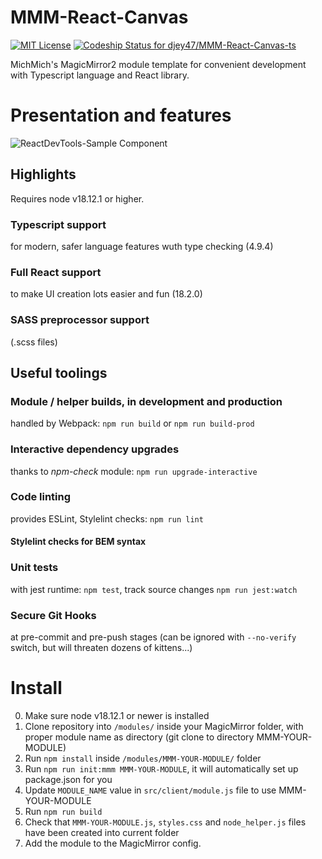 # MMM-React-Canvas
[ ![MIT License](https://img.shields.io/badge/license-MIT-blue.svg)](http://choosealicense.com/licenses/mit)
[![Codeship Status for djey47/MMM-React-Canvas-ts](https://app.codeship.com/projects/0a18b0a8-549a-4dc0-90ba-8c4a4da16876/status?branch=master)](https://app.codeship.com/projects/462045)

MichMich's MagicMirror2 module template for convenient development with Typescript language and React library.

# Presentation and features

![ReactDevTools-Sample Component](https://github.com/djey47/MMM-React-Canvas-ts/raw/master/docs/ReactDevTools-Sample%20Component.png)

## Highlights

Requires node v18.12.1 or higher.

### Typescript support
for modern, safer language features wuth type checking (4.9.4)

### Full React support
to make UI creation lots easier and fun (18.2.0)

### SASS preprocessor support
(.scss files)

## Useful toolings

### Module / helper builds, in development and production
handled by Webpack: `npm run build` or `npm run build-prod`

### Interactive dependency upgrades
thanks to *npm-check* module: `npm run upgrade-interactive`

### Code linting
provides ESLint, Stylelint checks: `npm run lint`

#### Stylelint checks for BEM syntax

### Unit tests
with jest runtime: `npm test`, track source changes `npm run jest:watch`

### Secure Git Hooks
at pre-commit and pre-push stages (can be ignored with `--no-verify` switch, but will threaten dozens of kittens...)

# Install

0. Make sure node v18.12.1 or newer is installed
1. Clone repository into `/modules/` inside your MagicMirror folder, with proper module name as directory (git clone to directory MMM-YOUR-MODULE)
2. Run `npm install` inside `/modules/MMM-YOUR-MODULE/` folder
3. Run `npm run init:mmm MMM-YOUR-MODULE`, it will automatically set up package.json for you
4. Update `MODULE_NAME` value in `src/client/module.js` file to use MMM-YOUR-MODULE
5. Run `npm run build`
6. Check that `MMM-YOUR-MODULE.js`, `styles.css` and `node_helper.js` files have been created into current folder
7. Add the module to the MagicMirror config.
